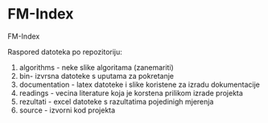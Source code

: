 FM-Index
========

FM-Index

Raspored datoteka po repozitoriju:
1. algorithms - neke slike algoritama (zanemariti)
2. bin- izvrsna datoteke s uputama za pokretanje
3. documentation - latex datoteke i slike koristene za izradu dokumentacije
4. readings - vecina literature koja je korstena prilikom izrade projekta
5. rezultati - excel datoteke s razultatima pojedinigh mjerenja
6. source - izvorni kod projekta